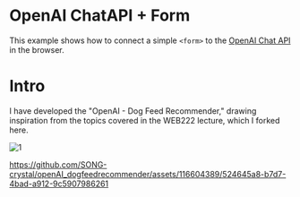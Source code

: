 # OpenAI ChatAPI + Form
This example shows how to connect a simple `<form>` to the [OpenAI Chat API](https://platform.openai.com/docs/guides/chat) in the browser.

# Intro
I have developed the "OpenAI - Dog Feed Recommender," drawing inspiration from the topics covered in the WEB222 lecture, which I forked here. 

![1](https://github.com/SONG-crystal/openAI_dogfeedrecommender/assets/116604389/f62571ea-34d3-492b-bff9-c987cdcd9586)


https://github.com/SONG-crystal/openAI_dogfeedrecommender/assets/116604389/524645a8-b7d7-4bad-a912-9c5907986261



